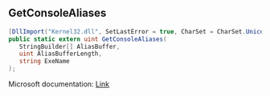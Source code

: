 ## GetConsoleAliases

```csharp
[DllImport("Kernel32.dll", SetLastError = true, CharSet = CharSet.Unicode)][return: MarshalAs(UnmanagedType.U4)]
public static extern uint GetConsoleAliases(
   StringBuilder[] AliasBuffer,
   uint AliasBufferLength,
   string ExeName
);
```

Microsoft documentation: [Link](https://docs.microsoft.com/en-us/windows/console/getconsolealiases)
